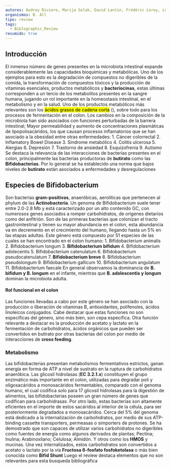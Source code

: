 ```yaml
---
autores: Audrey Riviere, Marija Selak, David Lantin, Frédéric Leroy, Luc de Vuyst
organismos: B. All
tipo: review
tags:
  - Biblographic_Review
resumido: true
---
```

## Introducción
El inmenso número de genes presentes en la microbiota intestinal expande considerablemente las capacidades bioquímicas y metabólicas. Uno de los ejemplos para esto es la degradación de compuestos no digeribles de la comida, la transformación de compuestos tóxicos y la producción de vitaminas esenciales, productos metabólicos y **bacteriocinas**, estas últimas corresponden a  un tercio de los metabolitos presentes en la sangre humana, jugando un rol importante en la homeostasis intestinal, en el metabolismo y en la salud.
Uno de los productos metabólicos más relevantes son los <mark class="hltr-green">ácidos grasos de cadena corta</mark> (), sobre todo para los procesos de fermentación en el colon.
Los cambios en la composición de la microbiota han sido asociados con funciones perturbadas de la barrera intestinal; Mayor permeabilidad y aumento de concentraciones plasmáticas de lipopolisacáridos, los que causan procesos inflamatorios que se han asociado a la obesidad entre otras enfermedades:
	1. Cáncer colorrectal 
	2. Inflamatory Bowel Disease
	3. Síndrome metabólico
	4. Colitis ulcerosa
	5. Alergias
	6. Depresión
	7. Trastorno de ansiedad
	8. Esquizofrenia
	9. Autismo
Se destaca la relevancia de las interacciones de bacterias presentes en el colon, principalmente las bacterias productoras de **butirato** como las **Bifidobacterias**. Por lo general se ha establecido una norma que bajos niveles de **butirato** están asociados a enfermedades y desregulaciones
## Especies de Bifidobacterium
Son bacterias **gram-positivas**, anaeróbicas, aerolíticas que pertenecen al phylum de las **Actinobacteria**. Un genoma de Bifidobacterium suele tener entre 2.0-2.8 Mb y está caracterizado por un alto contenido GC, con numerosos genes asociados a romper carbohidratos, de orígenes dietarios como del anfitrión.
Son de las primeras bacterias que colonizan el tracto gastrointestinal y tienen su mayor abundancia en el colon, esta abundancia va en decremento en el crecimiento del humano, llegando hasta un 5% en las etapas adultas. 
Este género está compuesto por 51 especies de las cuales se han encontrado en el colon humano:
	1. Bifidobacterium animalis
	2. Bifidobacterium longum
	3. **Bifidobacterium bifidum**
	4. Bifidobacterium adolecentis
	5. Bifidobacterium catenulatum
	6. Bifidobacterium pseudocatenulatum
	7. **Bifidobacterium breve**
	8. Bifidobacterium pseudolongum
	9. Bifidobacterium gallicum
	10. Bifidobacterium angulatum
	11. Bifidobacterium faecale
En general observamos la dominancia de **B. bifidum y B. longum** en el infante, mientras que **B. adolescentis y longum** dominan la microbiota adulta.
#### Rol funcional en el colon
Las funciones llevadas a cabo por este género se han asociado con la producción o liberación de vitaminas B, antioxidantes, polifenoles, ácidos linoleicos conjugados.
Cabe destacar que estas funciones no son específicas del género, sino más bien, son cepa específica. Otra función relevante a destacar es la producción de acetato y lactato en la fermentación de carbohidratos, ácidos orgánicos que pueden ser convertidos en butirato por otras bacterias del colon por medio de interacciones de **cross feeding**.
### Metabolismo
Las bifidobacterias presentan metabolismos fermentativos estrictos, ganan energía en forma de ATP a nivel de sustrato en la ruptura de carbohidratos anaeróbica.
Las glicosil hidrolasas (**EC 3.2.1.x**) constituyen el grupo enzimático más importante en el colon, utilizadas para degradar poli y oligosacáridos a monosacáridos fermentables, comparado con el genoma humano, el cual codifica solo para 17 glicosil hidrolasas para la digestión de alimentos, las bifidobacterias poseen un gran número de genes que codifican para carbohidrasas.
Por otro lado, estas bacterias son altamente eficientes en el importe de estos sacáridos al interior de la célula, para ser posteriormente degradados a monosacáridos. Cerca del 5% del genoma está dedicado a la internalización de carbohidratos, por medio de sus ATP-binding cassette transporters, permeasas o simporters de protones.
Se ha demostrado que son capaces de utilizar varios carbohidratos no digeribles como fuentes de energía como algunos derivados de plantas; Pectina; Inulina; Arabinoxilano; Celulosa; Almidón.
Y otros como los **HMOS** y mucinas.
Una vez internalizados, estos carbohidratos son convertidos a acetato o lactato por la vía **Fructosa 6-fosfato fosfoketolasa** o más bien conocida como **Bifid Shunt**
Luego el review destaca elementos que no son relevantes para esta busqueda bibliográfica

